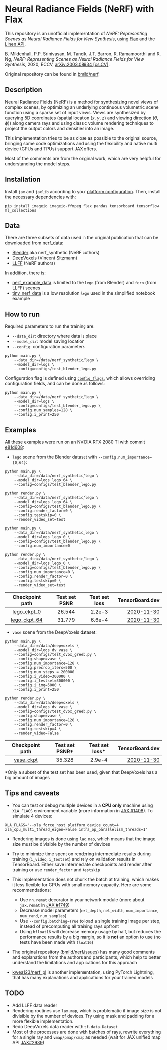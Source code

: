 # Neural Radiance Fields (NeRF) with Flax

This repository is an unofficial implementation of *NeRF: Representing Scenes as Neural Radiance Fields for View Synthesis*, using [Flax](https://github.com/google/flax) and the [Linen API](https://github.com/google/flax/tree/master/flax/linen).

B. Mildenhall, P.P. Srinivasan, M. Tancik, J.T. Barron, R. Ramamoorthi and R. Ng, *NeRF: Representing Scenes as Neural Radiance Fields for View Synthesis*, 2020, ECCV, [arXiv:2003.08934 [cs.CV]](https://arxiv.org/abs/2003.08934).

Original repository can be found in [bmild/nerf](https://github.com/bmild/nerf).

## Description

Neural Radiance Fields (NeRF) is a method for synthesizing novel views of complex scenes, by optimizing an underlying continuous volumetric scene function using a sparse set of input views. Views are synthesized by querying 5D coordinates (spatial location (*x*, *y*, *z*) and viewing direction (*θ*, *ϕ*)) along camera rays and using classic volume rendering techniques to project the output colors and densities into an image.

This implementation tries to be as close as possible to the original source, bringing some code optimizations and using the flexibility and native multi device (GPUs and TPUs) support JAX offers.

Most of the comments are from the original work, which are very helpful for understanding the model steps.

## Installation

Install `jax` and `jaxlib` according to your [platform configuration](https://github.com/google/jax#installation). Then, install the necessary dependencies with:

```
pip install imageio imageio-ffmpeg flax pandas tensorboard tensorflow ml_collections
```

## Data

There are three subsets of data used in the original publication that can be downloaded from [nerf_data](https://drive.google.com/drive/folders/128yBriW1IG_3NJ5Rp7APSTZsJqdJdfc1):
- [Blender](https://drive.google.com/drive/folders/1JDdLGDruGNXWnM1eqY1FNL9PlStjaKWi) aka nerf_synthetic (NeRF authors)
- [DeepVoxels](https://drive.google.com/open?id=1lUvJWB6oFtT8EQ_NzBrXnmi25BufxRfl) (Vincent Sitzmann)
- [LLFF](https://drive.google.com/drive/folders/14boI-o5hGO9srnWaaogTU5_ji7wkX2S7) (NeRF authors)

In addition, there is:
- [nerf_example_data](https://people.eecs.berkeley.edu/~bmild/nerf/nerf_example_data.zip) is limited to the `lego` (from Blender) and `fern` (from LLFF) scenes
- [tiny_nerf_data](https://people.eecs.berkeley.edu/~bmild/nerf/tiny_nerf_data.npz) is a low resolution `lego` used in the simplified notebook example

## How to run

Required parameters to run the training are:
- `--data_dir`: directory where data is place
- `--model_dir`: model saving location
- `--config`: configuration parameters

```
python main.py \
    --data_dir=/data/nerf_synthetic/lego \
    --model_dir=logs \
    --config=configs/test_blender_lego.py
```

Configuration flag is defined using [`config_flags`](https://github.com/google/ml_collections/tree/master#config-flags), which allows overriding configuration fields, and can be done as follows:

```
python main.py \
    --data_dir=/data/nerf_synthetic/lego \
    --model_dir=logs \
    --config=configs/test_blender_lego.py \
    --config.num_samples=128 \
    --config.i_print=250
```

## Examples

All these examples were run on an NVIDIA RTX 2080 Ti with commit [e81d608](https://github.com/myagues/flax_nerf/tree/e81d608128d92c8d15fd17c21834a5e47c185359):

- `lego` scene from the Blender dataset with `--config.num_importance={0,64}`:

```
python main.py \
    --data_dir=/data/nerf_synthetic/lego \
    --model_dir=logs_lego_64 \
    --config=configs/test_blender_lego.py

python render.py \
    --data_dir=/data/nerf_synthetic/lego \
    --model_dir=logs_lego_64 \
    --config=configs/test_blender_lego.py \
    --config.render_factor=0 \
    --config.testskip=0 \
    --render_video_set=test
```

```
python main.py \
    --data_dir=/data/nerf_synthetic_lego \
    --model_dir=logs_lego_0 \
    --config=configs/test_blender_lego.py \
    --config.num_importance=0

python render.py \
    --data_dir=/data/nerf_synthetic/lego \
    --model_dir=logs_lego_0 \
    --config=configs/test_blender_lego.py \
    --config.num_importance=0 \
    --config.render_factor=0 \
    --config.testskip=0 \
    --render_video_set=test
```

Checkpoint path | Test set PSNR | Test set loss | TensorBoard.dev
:---------------: | :-------------: | :-------------: |---------------:
[lego_ckpt_0](https://drive.google.com/drive/folders/1h0r4ePMLueGExAqWJvWKUJORf9ju3XCF?usp=sharing) | 26.544 | 2.2e-3 | [2020-11-30](https://tensorboard.dev/experiment/WsKI4cYQS8OKDCMPFGPOLA)
[lego_ckpt_64](https://drive.google.com/drive/folders/1gM3eVfYQgYLsCqUDHxv0I0N3BfgAHlWE?usp=sharing) | 31.779 | 6.6e-4 | [2020-11-30](https://tensorboard.dev/experiment/WsKI4cYQS8OKDCMPFGPOLA)

- `vase` scene from the DeepVoxels dataset:

```
python main.py \
    --data_dir=/data/deepvoxels \
    --model_dir=logs_dv_vase \
    --config=configs/test_dvox_greek.py \
    --config.shape=vase \
    --config.num_importance=128 \
    --config.precrop_iters=500 \
    --config.num_steps = 200000
    --config.i_video=300000 \
    --config.i_testset=300000 \
    --config.i_img=5000 \
    --config.i_print=250

python render.py \
    --data_dir=/data/deepvoxels \
    --model_dir=logs_dv_vase \
    --config=configs/test_dvox_greek.py \
    --config.shape=vase \
    --config.num_importance=128 \
    --config.render_factor=0 \
    --config.testskip=4 \
    --render_video=False
```

Checkpoint path | Test set PSNR* | Test set loss* | TensorBoard.dev
:---------------: | :-------------: | :-------------: |---------------:
[vase_ckpt](https://drive.google.com/drive/folders/1yFquenIxwG2BfMrHOgiYZ_T9bSG8iUIN?usp=sharing) | 35.328 | 2.9e-4 | [2020-11-30](https://tensorboard.dev/experiment/HJN9sZNPQ9mknFNuVHkKkA)

*Only a subset of the test set has been used, given that DeepVoxels has a big amount of images

## Tips and caveats

- You can test or debug multiple devices in a **CPU only** machine using `XLA_FLAGS` environment variable (more information in [JAX #1408](https://github.com/google/jax/issues/1408)). To simulate 4 devices:

```
XLA_FLAGS="--xla_force_host_platform_device_count=4 xla_cpu_multi_thread_eigen=False intra_op_parallelism_threads=1"
```

- Rendering images is done using `lax.map`, which means that the image size must be divisible by the number of devices

- Try to minimize time spent on rendering intermediate results during training (`i_video`, `i_testset`) and rely on validation results in TensorBoard. Either save intermediate checkpoints and render after training or use `render_factor` and `testskip`

- This implementation does not chunk the batch at training, which makes it less flexible for GPUs with small memory capacity. Here are some recommendations:

    - Use `nn.remat` decorator in your network module (more about `jax.remat` in [JAX #1749](https://github.com/google/jax/pull/1749))
    - Decrease model parameters (`net_depth`, `net_width`, `num_importance`, `num_rand`, `num_samples`)
    - Use `--config.batching=True` to load a single training image per step, instead of precomputing all training rays upfront
    - Using `bfloat16` will decrease memory usage by half, but reduces the performance results by a big margin, so it is **not** an option to use (no tests have been made with `float16`)

- The original repository ([bmild/nerf/issues](https://github.com/bmild/nerf/issues)) has many good comments and explanations from the authors and participants, which help to better understand the limitations and applications for this approach

- [kwea123/nerf_pl](https://github.com/kwea123/nerf_pl) is another implementation, using PyTorch Lightning, that has many explanations and applications for your trained models

## TODO

- Add LLFF data reader
- Rendering routines use `lax.map`, which is problematic if image size is not divisible by the number of devices. Try using mask and padding for a more flexible implementation.
- Redo DeepVoxels data reader with `tf.data.Dataset`
- Most of the processes are done with batches of rays, rewrite everything for a single ray and `vmap/pmap/xmap` as needed (wait for JAX unified map API [JAX#2939](https://github.com/google/jax/issues/2939))
